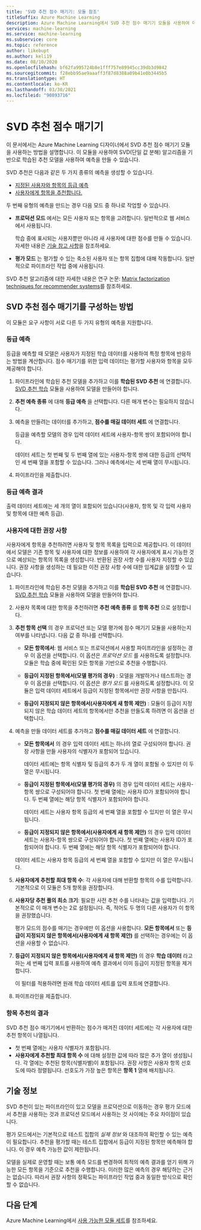 ```yaml
---
title: 'SVD 추천 점수 매기기: 모듈 참조'
titleSuffix: Azure Machine Learning
description: Azure Machine Learning에서 SVD 추천 점수 매기기 모듈을 사용하여 데이터 세트에 대한 추천 예측 점수를 매기는 방법에 대해 알아봅니다.
services: machine-learning
ms.service: machine-learning
ms.subservice: core
ms.topic: reference
author: likebupt
ms.author: keli19
ms.date: 08/10/2020
ms.openlocfilehash: bf62fa995724b8e1fff757e89945cc39db3d9842
ms.sourcegitcommit: f28ebb95ae9aaaff3f87d8388a09b41e0b3445b5
ms.translationtype: HT
ms.contentlocale: ko-KR
ms.lasthandoff: 03/30/2021
ms.locfileid: "90893716"
---
```

# <a name="score-svd-recommender"></a>SVD 추천 점수 매기기

이 문서에서는 Azure Machine Learning 디자이너에서 SVD 추천 점수 매기기 모듈을 사용하는 방법을 설명합니다. 이 모듈을 사용하여 SVD(단일 값 분해) 알고리즘을 기반으로 학습된 추천 모델을 사용하여 예측을 만들 수 있습니다.

SVD 추천은 다음과 같은 두 가지 종류의 예측을 생성할 수 있습니다.

- [지정된 사용자와 항목의 등급 예측](#prediction-of-ratings)
- [사용자에게 항목을 추천합니다.](#recommendations-for-users)

두 번째 유형의 예측을 만드는 경우 다음 모드 중 하나로 작업할 수 있습니다.

- **프로덕션 모드** 에서는 모든 사용자 또는 항목을 고려합니다. 일반적으로 웹 서비스에서 사용됩니다.

  학습 중에 표시되는 사용자뿐만 아니라 새 사용자에 대한 점수를 만들 수 있습니다. 자세한 내용은 [기술 참고 사항](#technical-notes)을 참조하세요. 

- **평가 모드** 는 평가할 수 있는 축소된 사용자 또는 항목 집합에 대해 작동합니다. 일반적으로 파이프라인 작업 중에 사용됩니다.

SVD 추천 알고리즘에 대한 자세한 내용은 연구 논문: [Matrix factorization techniques for recommender systems](https://datajobs.com/data-science-repo/Recommender-Systems-[Netflix].pdf)를 참조하세요.

## <a name="how-to-configure-score-svd-recommender"></a>SVD 추천 점수 매기기를 구성하는 방법

이 모듈은 요구 사항이 서로 다른 두 가지 유형의 예측을 지원합니다. 

###  <a name="prediction-of-ratings"></a>등급 예측

등급을 예측할 때 모델은 사용자가 지정된 학습 데이터를 사용하여 특정 항목에 반응하는 방법을 계산합니다. 점수 매기기를 위한 입력 데이터는 평가할 사용자와 항목을 모두 제공해야 합니다.

1. 파이프라인에 학습된 추천 모델을 추가하고 이를 **학습된 SVD 추천** 에 연결합니다. [SVD 추천 학습](train-SVD-recommender.md) 모듈을 사용하여 모델을 만들어야 합니다.

2. **추천 예측 종류** 에 대해 **등급 예측** 을 선택합니다. 다른 매개 변수는 필요하지 않습니다.

3. 예측을 만들려는 데이터를 추가하고, **점수를 매길 데이터 세트** 에 연결합니다.

   등급을 예측할 모델의 경우 입력 데이터 세트에 사용자-항목 쌍이 포함되어야 합니다.

   데이터 세트는 첫 번째 및 두 번째 열에 있는 사용자-항목 쌍에 대한 등급의 선택적인 세 번째 열을 포함할 수 있습니다. 그러나 예측에서는 세 번째 열이 무시됩니다.

4. 파이프라인을 제출합니다.

### <a name="results-for-rating-predictions"></a>등급 예측 결과 

출력 데이터 세트에는 세 개의 열이 포함되어 있습니다(사용자, 항목 및 각 입력 사용자 및 항목에 대한 예측 등급).

###  <a name="recommendations-for-users"></a>사용자에 대한 권장 사항 

사용자에게 항목을 추천하려면 사용자 및 항목 목록을 입력으로 제공합니다. 이 데이터에서 모델은 기존 항목 및 사용자에 대한 정보를 사용하여 각 사용자에게 표시 가능한 것으로 예상되는 항목의 목록을 생성합니다. 반환된 권장 사항 수를 사용자 지정할 수 있습니다. 권장 사항을 생성하는 데 필요한 이전 권장 사항 수에 대한 임계값을 설정할 수 있습니다.

1. 파이프라인에 학습된 추천 모델을 추가하고 이를 **학습된 SVD 추천** 에 연결합니다.  [SVD 추천 학습](train-svd-recommender.md) 모듈을 사용하여 모델을 만들어야 합니다.

2. 사용자 목록에 대한 항목을 추천하려면 **추천 예측 종류** 를 **항목 추천** 으로 설정합니다.

3. **추천 항목 선택** 의 경우 프로덕션 또는 모델 평가에 점수 매기기 모듈을 사용하는지 여부를 나타냅니다. 다음 값 중 하나를 선택합니다.

    - **모든 항목에서**: 웹 서비스 또는 프로덕션에서 사용할 파이프라인을 설정하는 경우 이 옵션을 선택합니다.  이 옵션은 *프로덕션 모드* 를 사용하도록 설정합니다. 모듈은 학습 중에 확인된 모든 항목을 기반으로 추천을 수행합니다.

    - **등급이 지정된 항목에서(모델 평가의 경우)** : 모델을 개발하거나 테스트하는 경우 이 옵션을 선택합니다. 이 옵션은 *평가 모드* 를 사용하도록 설정합니다. 이 모듈은 입력 데이터 세트에서 등급이 지정된 항목에서만 권장 사항을 만듭니다.
    
    - **등급이 지정되지 않은 항목에서(사용자에게 새 항목 제안)** : 모듈이 등급이 지정되지 않은 학습 데이터 세트의 항목에서만 추천을 만들도록 하려면 이 옵션을 선택합니다. 

4. 예측을 만들 데이터 세트를 추가하고 **점수를 매길 데이터 세트** 에 연결합니다.

    - **모든 항목에서** 의 경우 입력 데이터 세트는 하나의 열로 구성되어야 합니다. 권장 사항을 만들 사용자의 식별자가 포함되어 있습니다.

      데이터 세트에는 항목 식별자 및 등급의 추가 두 개 열이 포함될 수 있지만 이 두 열은 무시됩니다. 

    - **등급이 지정된 항목에서(모델 평가의 경우)** 의 경우 입력 데이터 세트는 사용자-항목 쌍으로 구성되어야 합니다. 첫 번째 열에는 사용자 ID가 포함되어야 합니다. 두 번째 열에는 해당 항목 식별자가 포함되어야 합니다.

      데이터 세트는 사용자 항목 등급의 세 번째 열을 포함할 수 있지만 이 열은 무시됩니다.

    - **등급이 지정되지 않은 항목에서(사용자에게 새 항목 제안)** 의 경우 입력 데이터 세트는 사용자-항목 쌍으로 구성되어야 합니다. 첫 번째 열에는 사용자 ID가 포함되어야 합니다. 두 번째 열에는 해당 항목 식별자가 포함되어야 합니다.

     데이터 세트는 사용자 항목 등급의 세 번째 열을 포함할 수 있지만 이 열은 무시됩니다.

5. **사용자에게 추천할 최대 항목 수**: 각 사용자에 대해 반환할 항목의 수를 입력합니다. 기본적으로 이 모듈은 5개 항목을 권장합니다.

6. **사용자당 추천 풀의 최소 크기**: 필요한 사전 추천 수를 나타내는 값을 입력합니다. 기본적으로 이 매개 변수는 2로 설정됩니다. 즉, 적어도 두 명의 다른 사용자가 이 항목을 권장했습니다.

   평가 모드의 점수를 매기는 경우에만 이 옵션을 사용합니다. **모든 항목에서** 또는 **등급이 지정되지 않은 항목에서(사용자에게 새 항목 제안)** 를 선택하는 경우에는 이 옵션을 사용할 수 없습니다.

7.  **등급이 지정되지 않은 항목에서(사용자에게 새 항목 제안)** 의 경우 **학습 데이터** 라고 하는 세 번째 입력 포트를 사용하여 예측 결과에서 이미 등급이 지정된 항목을 제거합니다.

    이 필터를 적용하려면 원래 학습 데이터 세트를 입력 포트에 연결합니다.

8. 파이프라인을 제출합니다.

### <a name="results-of-item-recommendation"></a>항목 추천의 결과

SVD 추천 점수 매기기에서 반환하는 점수가 매겨진 데이터 세트에는 각 사용자에 대한 추천 항목이 나열됩니다.

- 첫 번째 열에는 사용자 식별자가 포함됩니다.
- **사용자에게 추천할 최대 항목 수** 에 대해 설정한 값에 따라 많은 추가 열이 생성됩니다. 각 열에는 추천된 항목(식별자별)이 포함됩니다. 권장 사항은 사용자 항목 선호도에 따라 정렬됩니다. 선호도가 가장 높은 항목은 **항목 1** 열에 배치됩니다.


##  <a name="technical-notes"></a>기술 정보

SVD 추천이 있는 파이프라인이 있고 모델을 프로덕션으로 이동하는 경우 평가 모드에서 추천을 사용하는 것과 프로덕션 모드에서 사용하는 것 사이에는 주요 차이점이 있습니다.

평가 모드에서는 기본적으로 테스트 집합의 *실제 정보* 와 대조하여 확인할 수 있는 예측이 필요합니다. 추천을 평가할 때는 테스트 집합에서 등급이 지정된 항목만 예측해야 합니다. 이 경우 예측 가능한 값이 제한됩니다.

모델을 실제로 운영할 때는 보통 예측 모드를 변경하여 최적의 예측 결과를 얻기 위해 가능한 모든 항목을 기준으로 추천을 수행합니다. 이러한 많은 예측의 경우 해당하는 근거는 없습니다. 따라서 권장 사항의 정확도는 파이프라인 작업 중과 동일한 방식으로 확인할 수 없습니다.


## <a name="next-steps"></a>다음 단계

Azure Machine Learning에서 [사용 가능한 모듈 세트](module-reference.md)를 참조하세요. 
